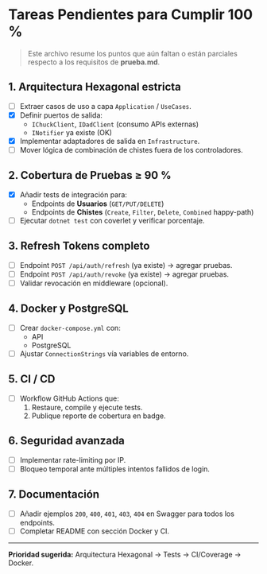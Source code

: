 # Tareas Pendientes para Cumplir 100 %

> Este archivo resume los puntos que aún faltan o están parciales respecto a los requisitos de **prueba.md**.

## 1. Arquitectura Hexagonal estricta
- [ ] Extraer casos de uso a capa `Application` / `UseCases`.
- [x] Definir puertos de salida:
  - `IChuckClient`, `IDadClient` (consumo APIs externas)
  - `INotifier` ya existe (OK)
- [x] Implementar adaptadores de salida en `Infrastructure`.
- [ ] Mover lógica de combinación de chistes fuera de los controladores.

## 2. Cobertura de Pruebas ≥ 90 %
- [x] Añadir tests de integración para:
  - Endpoints de **Usuarios** (`GET/PUT/DELETE`)
  - Endpoints de **Chistes** (`Create`, `Filter`, `Delete`, `Combined` happy-path)
- [ ] Ejecutar `dotnet test` con coverlet y verificar porcentaje.

## 3. Refresh Tokens completo
- [ ] Endpoint `POST /api/auth/refresh` (ya existe) → agregar pruebas.
- [ ] Endpoint `POST /api/auth/revoke` (ya existe) → agregar pruebas.
- [ ] Validar revocación en middleware (opcional).

## 4. Docker y PostgreSQL
- [ ] Crear `docker-compose.yml` con:
  - API
  - PostgreSQL
- [ ] Ajustar `ConnectionStrings` vía variables de entorno.

## 5. CI / CD
- [ ] Workflow GitHub Actions que:
  1. Restaure, compile y ejecute tests.
  2. Publique reporte de cobertura en badge.

## 6. Seguridad avanzada
- [ ] Implementar rate-limiting por IP.
- [ ] Bloqueo temporal ante múltiples intentos fallidos de login.

## 7. Documentación
- [ ] Añadir ejemplos `200`, `400`, `401`, `403`, `404` en Swagger para todos los endpoints.
- [ ] Completar README con sección Docker y CI.

---
**Prioridad sugerida:** Arquitectura Hexagonal → Tests → CI/Coverage → Docker. 
